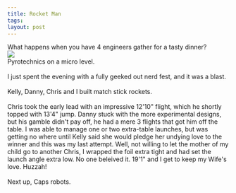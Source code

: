 ```yaml
---
title: Rocket Man
tags: 
layout: post
---
```

What happens when you have 4 engineers gather for a tasty dinner? <br /><img src="http://fuzzymonk.com/photos/blog/image/595/IMG_5616.JPG" class="picture" /><br />Pyrotechnics on a micro level.<br /><br />I just spent the evening with a fully geeked out nerd fest, and it was a blast.<br /><br />Kelly, Danny, Chris and I built match stick rockets. <br /><br />Chris took the early lead with an impressive 12'10" flight, which he shortly topped with 13'4" jump.  Danny stuck with the more experimental designs, but his gamble didn't pay off, he had a mere 3 flights that got him off the table.  I was able to manage one or two extra-table launches, but was getting no where until Kelly said she would pledge her undying love to the winner and this was my last attempt.  Well, not willing to let the mother of my child go to another Chris, I wrapped the foil extra tight and had set the launch angle extra low.  No one beleived it.  19'1" and I get to keep my Wife's love.  Huzzah!<br /><br />Next up, Caps robots.
